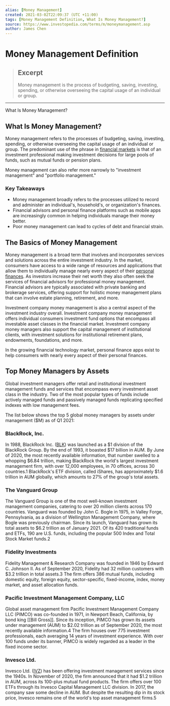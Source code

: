 ```yaml
---
alias: [Money Management]
created: 2021-03-02T22:09:37 (UTC +11:00)
tags: [Money Management Definition, What Is Money Management?]
source: https://www.investopedia.com/terms/m/moneymanagement.asp
author: James Chen
---
```


# Money Management Definition

> ## Excerpt
> Money management is the process of budgeting, saving, investing, spending, or otherwise overseeing the capital usage of an individual or group.

---

What Is Money Management?
## What Is Money Management?

Money management refers to the processes of budgeting, saving, investing, spending, or otherwise overseeing the capital usage of an individual or group. The predominant use of the phrase in [financial markets](https://www.investopedia.com/terms/f/financial-market.asp) is that of an investment professional making investment decisions for large pools of funds, such as mutual funds or pension plans.

Money management can also refer more narrowly to "investment management" and "portfolio management."

### Key Takeaways

-   Money management broadly refers to the processes utilized to record and administer an individual's, household's, or organization's finances.
-   Financial advisors and personal finance platforms such as mobile apps are increasingly common in helping individuals manage their money better.
-   Poor money management can lead to cycles of debt and financial strain.

## The Basics of Money Management

Money management is a broad term that involves and incorporates services and solutions across the entire investment industry. In the market, consumers have access to a wide range of resources and applications that allow them to individually manage nearly every aspect of their [personal finances](https://www.investopedia.com/terms/p/personalfinance.asp). As investors increase their net worth they also often seek the services of financial advisors for professional money management. Financial advisors are typically associated with private banking and brokerage services, offering support for holistic money management plans that can involve estate planning, retirement, and more.

Investment company money management is also a central aspect of the investment industry overall. Investment company money management offers individual consumers investment fund options that encompass all investable asset classes in the financial market. Investment company money managers also support the capital management of institutional clients, with investment solutions for institutional retirement plans, endowments, foundations, and more.

In the growing financial technology market, personal finance apps exist to help consumers with nearly every aspect of their personal finances.

## Top Money Managers by Assets

Global investment managers offer retail and institutional investment management funds and services that encompass every investment asset class in the industry. Two of the most popular types of funds include actively managed funds and passively managed funds replicating specified indexes with low management fees.

The list below shows the top 5 global money managers by assets under management ($M) as of Q1 2021:

### BlackRock, Inc.

In 1988, BlackRock Inc. ([BLK](https://www.investopedia.com/markets/quote?tvwidgetsymbol=blk)) was launched as a $1 division of the BlackRock Group. By the end of 1993, it boasted $17 billion in AUM. By June of 2020, the most recently available information, that number swelled to a whopping $6.84 trillion, making BlackRock the world's largest investment management firm, with over 12,000 employees, in 70 offices, across 30 countries.1 BlackRock's ETF division, called iShares, has approximately $1.6 trillion in AUM globally, which amounts to 27% of the group's total assets.

### The Vanguard Group

The Vanguard Group is one of the most well-known investment management companies, catering to over 20 million clients across 170 countries. Vanguard was founded by John C. Bogle in 1975, in Valley Forge, Pennsylvania, as a division of Wellington Management Company, where Bogle was previously chairman. Since its launch, Vanguard has grown its total assets to $6.2 trillion as of January 2021. Of its 420 traditional funds and ETFs, 190 are U.S. funds, including the popular 500 Index and Total Stock Market funds.2

### Fidelity Investments

Fidelity Management & Research Company was founded in 1946 by Edward C. Johnson II. As of September 2020, Fidelity had 32 million customers with $3.2 trillion in total assets.3 The firm offers 386 mutual funds, including domestic equity, foreign equity, sector-specific, fixed-income, index, money market, and asset allocation funds.

### Pacific Investment Management Company, LLC

Global asset management firm Pacific Investment Management Company LLC (PIMCO) was co-founded in 1971, in Newport Beach, California, by bond king [[Bill Gross]]. Since its inception, PIMCO has grown its assets under management (AUM) to $2.02 trillion as of September 2020, the most recently available information.4 The firm houses over 775 investment professionals, each averaging 14 years of investment experience. With over 100 funds under its banner, PIMCO is widely regarded as a leader in the fixed income sector.

### Invesco Ltd.

Invesco Ltd. ([IVZ](https://www.investopedia.com/markets/quote?tvwidgetsymbol=ivz)) has been offering investment management services since the 1940s. In November of 2020, the firm announced that it had $1.2 trillion in AUM, across its 100-plus mutual fund products. The firm offers over 100 ETFs through its Invesco Capital Management LLC division. In 2017, the company saw some decline in AUM. But despite the resulting dip in its stock price, Invesco remains one of the world's top asset management firms.5
